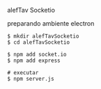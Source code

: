 alefTav Socketio  

preparando ambiente electron

    $ mkdir alefTavSocketio
    $ cd alefTavSocketio

    $ npm add socket.io
    $ npm add express

    # executar
    $ npm server.js
